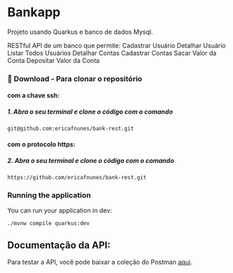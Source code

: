 # Bankapp

Projeto usando Quarkus e banco de dados Mysql. 

RESTful API de um banco que permite:
Cadastrar Usuário
Detalhar Usuário
Listar Todos Usuários
Detalhar Contas
Cadastrar Contas
Sacar Valor da Conta
Depositar Valor da Conta



### :floppy_disk: Download - Para clonar o repositório



#### com a chave ssh:

##### 1. Abra o seu terminal e clone o código com o comando

    git@github.com:ericafnunes/bank-rest.git

#### com o protocolo https:

##### 2. Abra o seu terminal e clone o código com o comando

    https://github.com/ericafnunes/bank-rest.git



### Running the application

You can run your application in dev:
```shell script
./mvnw compile quarkus:dev
```

## Documentação da API:

Para testar a API, você pode baixar a coleção do Postman [aqui]().
